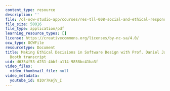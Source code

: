 ```yaml
---
content_type: resource
description: ''
file: /ol-ocw-studio-app/courses/res-tll-008-social-and-ethical-responsibilities-of-computing-serc-fall-2022/8IOr7KejV_I_transcript.pdf
file_size: 50016
file_type: application/pdf
learning_resource_types: []
license: https://creativecommons.org/licenses/by-nc-sa/4.0/
ocw_type: OCWFile
resourcetype: Document
title: Making Ethical Decisions in Software Design with Prof. Daniel Jackson & Serena
  Booth transcript
uid: d6354f53-d231-4bbf-a114-9858bc41ba3f
video_files:
  video_thumbnail_file: null
video_metadata:
  youtube_id: 8IOr7KejV_I
---
```

